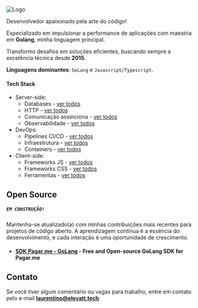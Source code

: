
![Logo](https://i.imgur.com/kUkTVZG.png)

Desenvolvedor apaixonado pela arte do código!

Especializado em impulsionar a performance de aplicações com maestria em **Golang**, minha linguagem principal.

Transformo desafios em soluções eficientes, buscando sempre a excelência técnica desde **2015**.


**Linguagens dominantes**: ``GoLang`` e ``Javascript/Typescript``.

#### Tech Stack
- Server-side:
    - Databases - [ver todos]()
    - HTTP - [ver todos]()
    - Comunicação assíncrona - [ver todos]()
    - Observabilidade - [ver todos]()
- DevOps:
    - Pipelines CI/CD - [ver todos]()
    - Infraestrutura - [ver todos]()
    - Conteiners - [ver todos]()
- Client-side:
    - Frameworks JS - [ver todos]()
    - Frameworks CSS - [ver todos]()
    - Ferramentas - [ver todos]()
    
## Open Source 
##### **```EM CONSTRUÇÃO!```**
Mantenha-se atualizado(a) com minhas contribuições mais recentes para projetos de código aberto.
A aprendizagem contínua é a essência do desenvolvimento, e cada interação é uma oportunidade de crescimento.

- #### [SDK Pagar.me - GoLang](https://github.com/elevattlabs/pagarme-go) - Free and Open-source GoLang SDK for Pagar.me





## Contato

Se você tiver algum comentário ou vagas para trabalho, entre em contato pelo e-mail **laurentino@elevatt.tech**.
